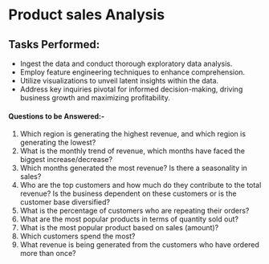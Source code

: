 # Product sales Analysis


## Tasks Performed:
- Ingest the data and conduct thorough exploratory data analysis.
- Employ feature engineering techniques to enhance comprehension.
- Utilize visualizations to unveil latent insights within the data.
- Address key inquiries pivotal for informed decision-making, driving business growth and maximizing profitability.

#### Questions to be Answered:-
1. Which region is generating the highest revenue, and which region is generating the lowest?
2. What is the monthly trend of revenue, which months have faced the biggest increase/decrease?
3. Which months generated the most revenue? Is there a seasonality in sales?
4. Who are the top customers and how much do they contribute to the total revenue? Is the business dependent on these customers or is the customer base diversified?
5. What is the percentage of customers who are repeating their orders?
6. What are the most popular products in terms of quantity sold out?
7. What is the most popular product based on sales (amount)?
8. Which customers spend the most?
9. What revenue is being generated from the customers who have ordered more than once?
